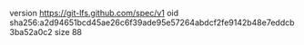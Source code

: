 version https://git-lfs.github.com/spec/v1
oid sha256:a2d94651bcd45ae26c6f39ade95e57264abdcf2fe9142b48e7eddcb3ba52a0c2
size 88
